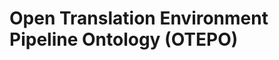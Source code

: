 Open Translation Environment Pipeline Ontology (OTEPO)
======================================================
